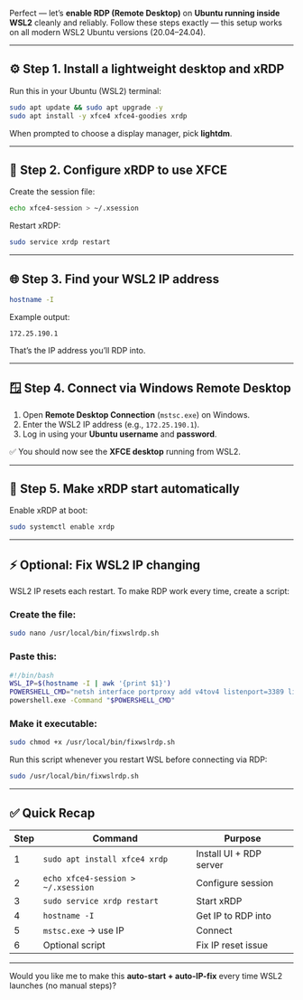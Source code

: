 Perfect — let’s **enable RDP (Remote Desktop)** on **Ubuntu running inside WSL2** cleanly and reliably.
Follow these steps exactly — this setup works on all modern WSL2 Ubuntu versions (20.04–24.04).

---

## ⚙️ Step 1. Install a lightweight desktop and xRDP

Run this in your Ubuntu (WSL2) terminal:

```bash
sudo apt update && sudo apt upgrade -y
sudo apt install -y xfce4 xfce4-goodies xrdp
```

When prompted to choose a display manager, pick **lightdm**.

---

## 🧩 Step 2. Configure xRDP to use XFCE

Create the session file:

```bash
echo xfce4-session > ~/.xsession
```

Restart xRDP:

```bash
sudo service xrdp restart
```

---

## 🌐 Step 3. Find your WSL2 IP address

```bash
hostname -I
```

Example output:

```
172.25.190.1
```

That’s the IP address you’ll RDP into.

---

## 🪟 Step 4. Connect via Windows Remote Desktop

1. Open **Remote Desktop Connection** (`mstsc.exe`) on Windows.
2. Enter the WSL2 IP address (e.g., `172.25.190.1`).
3. Log in using your **Ubuntu username** and **password**.

✅ You should now see the **XFCE desktop** running from WSL2.

---

## 🔁 Step 5. Make xRDP start automatically

Enable xRDP at boot:

```bash
sudo systemctl enable xrdp
```

---

## ⚡ Optional: Fix WSL2 IP changing

WSL2 IP resets each restart. To make RDP work every time, create a script:

### Create the file:

```bash
sudo nano /usr/local/bin/fixwslrdp.sh
```

### Paste this:

```bash
#!/bin/bash
WSL_IP=$(hostname -I | awk '{print $1}')
POWERSHELL_CMD="netsh interface portproxy add v4tov4 listenport=3389 listenaddress=0.0.0.0 connectport=3389 connectaddress=$WSL_IP"
powershell.exe -Command "$POWERSHELL_CMD"
```

### Make it executable:

```bash
sudo chmod +x /usr/local/bin/fixwslrdp.sh
```

Run this script whenever you restart WSL before connecting via RDP:

```bash
sudo /usr/local/bin/fixwslrdp.sh
```

---

## ✅ Quick Recap

| Step | Command                            | Purpose                 |
| ---- | ---------------------------------- | ----------------------- |
| 1    | `sudo apt install xfce4 xrdp`      | Install UI + RDP server |
| 2    | `echo xfce4-session > ~/.xsession` | Configure session       |
| 3    | `sudo service xrdp restart`        | Start xRDP              |
| 4    | `hostname -I`                      | Get IP to RDP into      |
| 5    | `mstsc.exe` → use IP               | Connect                 |
| 6    | Optional script                    | Fix IP reset issue      |

---

Would you like me to make this **auto-start + auto-IP-fix** every time WSL2 launches (no manual steps)?
